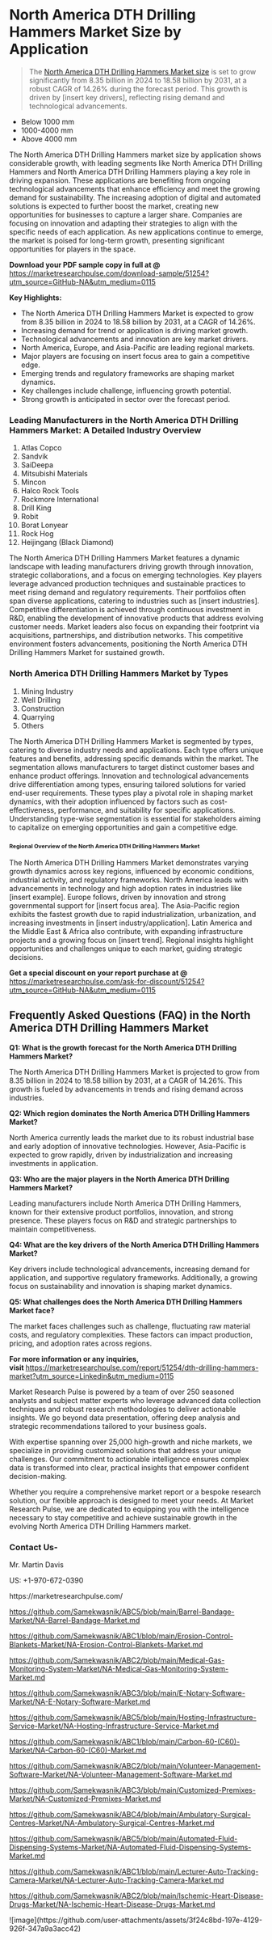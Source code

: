 <h1>North America DTH Drilling Hammers Market&nbsp;Size by Application</h1><blockquote><p>The <a href="https://marketresearchpulse.com/download-sample/51254?utm_source=GitHub-NA&amp;utm_medium=0115">North America DTH Drilling Hammers Market size</a> is set to grow significantly from 8.35 billion in 2024 to 18.58 billion by 2031, at a robust CAGR of 14.26% during the forecast period. This growth is driven by [insert key drivers], reflecting rising demand and technological advancements.</p></blockquote><ul><li>Below 1000 mm<li> 1000-4000 mm<li> Above 4000 mm</li></ul><p>The North America DTH Drilling Hammers market size by application shows considerable growth, with leading segments like North America DTH Drilling Hammers and North America DTH Drilling Hammers playing a key role in driving expansion. These applications are benefiting from ongoing technological advancements that enhance efficiency and meet the growing demand for sustainability. The increasing adoption of digital and automated solutions is expected to further boost the market, creating new opportunities for businesses to capture a larger share. Companies are focusing on innovation and adapting their strategies to align with the specific needs of each application. As new applications continue to emerge, the market is poised for long-term growth, presenting significant opportunities for players in the space.</p><p><strong>Download your PDF sample copy in full at @ </strong><a href="https://marketresearchpulse.com/download-sample/51254?utm_source=GitHub-NA&amp;utm_medium=0115">https://marketresearchpulse.com/download-sample/51254?utm_source=GitHub-NA&amp;utm_medium=0115</a></p><p><strong>Key Highlights: </strong></p><ul><li>The North America DTH Drilling Hammers Market is expected to grow from 8.35 billion in 2024 to 18.58 billion by 2031, at a CAGR of 14.26%.</li><li>Increasing demand for trend or application is driving market growth.</li><li>Technological advancements and innovation are key market drivers.</li><li>North America, Europe, and Asia-Pacific are leading regional markets.</li><li>Major players are focusing on insert focus area to gain a competitive edge.</li><li>Emerging trends and regulatory frameworks are shaping market dynamics.</li><li>Key challenges include challenge, influencing growth potential.</li><li>Strong growth is anticipated in sector over the forecast period.</li></ul><h3>Leading Manufacturers in the North America DTH Drilling Hammers Market: A Detailed Industry Overview</h3><ol><li>Atlas Copco</li><li>Sandvik</li><li>SaiDeepa</li><li>Mitsubishi Materials</li><li>Mincon</li><li>Halco Rock Tools</li><li>Rockmore International</li><li>Drill King</li><li>Robit</li><li>Borat Lonyear</li><li>Rock Hog</li><li>Heijingang (Black Diamond)</li></ol><div class="flex max-w-full flex-col flex-grow"><div class="min-h-8 text-message flex w-full flex-col items-end gap-2 whitespace-normal break-words [.text-message+&amp;]:mt-5" dir="auto" data-message-author-role="assistant" data-message-id="fd8432e4-4910-450d-b182-61b7bfb0a01f" data-message-model-slug="gpt-4o"><div class="flex w-full flex-col gap-1 empty:hidden first:pt-[3px]"><div class="markdown prose w-full break-words dark:prose-invert light"><p>The North America DTH Drilling Hammers Market features a dynamic landscape with leading manufacturers driving growth through innovation, strategic collaborations, and a focus on emerging technologies. Key players leverage advanced production techniques and sustainable practices to meet rising demand and regulatory requirements. Their portfolios often span diverse applications, catering to industries such as [insert industries]. Competitive differentiation is achieved through continuous investment in R&amp;D, enabling the development of innovative products that address evolving customer needs. Market leaders also focus on expanding their footprint via acquisitions, partnerships, and distribution networks. This competitive environment fosters advancements, positioning the North America DTH Drilling Hammers Market for sustained growth.</p></div></div></div></div><h3>North America DTH Drilling Hammers Market by Types</h3><ol><li>Mining Industry<li> Well Drilling<li> Construction<li> Quarrying<li> Others</li></ol><div class="flex max-w-full flex-col flex-grow"><div class="min-h-8 text-message flex w-full flex-col items-end gap-2 whitespace-normal break-words [.text-message+&amp;]:mt-5" dir="auto" data-message-author-role="assistant" data-message-id="084470be-0bb7-4664-bddf-5156b4f41249" data-message-model-slug="gpt-4o-mini"><div class="flex w-full flex-col gap-1 empty:hidden first:pt-[3px]"><div class="markdown prose w-full break-words dark:prose-invert light"><p>The North America DTH Drilling Hammers Market is segmented by types, catering to diverse industry needs and applications. Each type offers unique features and benefits, addressing specific demands within the market. The segmentation allows manufacturers to target distinct customer bases and enhance product offerings. Innovation and technological advancements drive differentiation among types, ensuring tailored solutions for varied end-user requirements. These types play a pivotal role in shaping market dynamics, with their adoption influenced by factors such as cost-effectiveness, performance, and suitability for specific applications. Understanding type-wise segmentation is essential for stakeholders aiming to capitalize on emerging opportunities and gain a competitive edge.</p></div></div></div></div><h3><span style="font-size: 11px;">Regional Overview of the North America DTH Drilling Hammers Market</span></h3><div class="flex max-w-full flex-col flex-grow"><div class="min-h-8 text-message flex w-full flex-col items-end gap-2 whitespace-normal break-words [.text-message+&amp;]:mt-5" dir="auto" data-message-author-role="assistant" data-message-id="e9038762-ce64-4e30-91c9-9bd413514231" data-message-model-slug="gpt-4o-mini"><div class="flex w-full flex-col gap-1 empty:hidden first:pt-[3px]"><div class="markdown prose w-full break-words dark:prose-invert light"><p>The North America DTH Drilling Hammers Market demonstrates varying growth dynamics across key regions, influenced by economic conditions, industrial activity, and regulatory frameworks. North America leads with advancements in technology and high adoption rates in industries like [insert example]. Europe follows, driven by innovation and strong governmental support for [insert focus area]. The Asia-Pacific region exhibits the fastest growth due to rapid industrialization, urbanization, and increasing investments in [insert industry/application]. Latin America and the Middle East &amp; Africa also contribute, with expanding infrastructure projects and a growing focus on [insert trend]. Regional insights highlight opportunities and challenges unique to each market, guiding strategic decisions.</p></div></div></div></div><p><strong>Get a special discount on your report purchase at @ </strong><a href="https://marketresearchpulse.com/ask-for-discount/51254?utm_source=GitHub-NA&amp;utm_medium=0115">https://marketresearchpulse.com/ask-for-discount/51254?utm_source=GitHub-NA&amp;utm_medium=0115</a></p><h2>Frequently Asked Questions (FAQ) in the North America DTH Drilling Hammers Market</h2><p><strong>Q1: What is the growth forecast for the North America DTH Drilling Hammers Market?</strong></p><p>The North America DTH Drilling Hammers Market is projected to grow from 8.35 billion in 2024 to 18.58 billion by 2031, at a CAGR of 14.26%. This growth is fueled by advancements in trends and rising demand across industries.</p><p><strong>Q2: Which region dominates the North America DTH Drilling Hammers Market?</strong></p><p>North America currently leads the market due to its robust industrial base and early adoption of innovative technologies. However, Asia-Pacific is expected to grow rapidly, driven by industrialization and increasing investments in application.</p><p><strong>Q3: Who are the major players in the North America DTH Drilling Hammers Market?</strong></p><p>Leading manufacturers include North America DTH Drilling Hammers, known for their extensive product portfolios, innovation, and strong presence. These players focus on R&amp;D and strategic partnerships to maintain competitiveness.</p><p><strong>Q4: What are the key drivers of the North America DTH Drilling Hammers Market?</strong></p><p>Key drivers include technological advancements, increasing demand for application, and supportive regulatory frameworks. Additionally, a growing focus on sustainability and innovation is shaping market dynamics.</p><p><strong>Q5: What challenges does the North America DTH Drilling Hammers Market face?</strong></p><p>The market faces challenges such as challenge, fluctuating raw material costs, and regulatory complexities. These factors can impact production, pricing, and adoption rates across regions.</p><p><strong>For more information or any inquiries, visit&nbsp;</strong><a href="https://marketresearchpulse.com/report/51254/dth-drilling-hammers-market?utm_source=Linkedin&utm_medium=0115">https://marketresearchpulse.com/report/51254/dth-drilling-hammers-market?utm_source=Linkedin&utm_medium=0115</a></p><p>Market Research Pulse is powered by a team of over 250 seasoned analysts and subject matter experts who leverage advanced data collection techniques and robust research methodologies to deliver actionable insights. We go beyond data presentation, offering deep analysis and strategic recommendations tailored to your business goals.</p><p>With expertise spanning over 25,000 high-growth and niche markets, we specialize in providing customized solutions that address your unique challenges. Our commitment to actionable intelligence ensures complex data is transformed into clear, practical insights that empower confident decision-making.</p><p>Whether you require a comprehensive market report or a bespoke research solution, our flexible approach is designed to meet your needs. At Market Research Pulse, we are dedicated to equipping you with the intelligence necessary to stay competitive and achieve sustainable growth in the evolving North America DTH Drilling Hammers market.</p><h3><strong>Contact Us-</strong></h3><p>Mr. Martin Davis</p><p>US: +1-970-672-0390</p><p>https://marketresearchpulse.com/</p><p><a href="https://github.com/Samekwasnik/ABC5/blob/main/Barrel-Bandage-Market/NA-Barrel-Bandage-Market.md">https://github.com/Samekwasnik/ABC5/blob/main/Barrel-Bandage-Market/NA-Barrel-Bandage-Market.md</a></p><p><a href="https://github.com/Samekwasnik/ABC1/blob/main/Erosion-Control-Blankets-Market/NA-Erosion-Control-Blankets-Market.md">https://github.com/Samekwasnik/ABC1/blob/main/Erosion-Control-Blankets-Market/NA-Erosion-Control-Blankets-Market.md</a></p><p><a href="https://github.com/Samekwasnik/ABC2/blob/main/Medical-Gas-Monitoring-System-Market/NA-Medical-Gas-Monitoring-System-Market.md">https://github.com/Samekwasnik/ABC2/blob/main/Medical-Gas-Monitoring-System-Market/NA-Medical-Gas-Monitoring-System-Market.md</a></p><p><a href="https://github.com/Samekwasnik/ABC3/blob/main/E-Notary-Software-Market/NA-E-Notary-Software-Market.md">https://github.com/Samekwasnik/ABC3/blob/main/E-Notary-Software-Market/NA-E-Notary-Software-Market.md</a></p><p><a href="https://github.com/Samekwasnik/ABC5/blob/main/Hosting-Infrastructure-Service-Market/NA-Hosting-Infrastructure-Service-Market.md">https://github.com/Samekwasnik/ABC5/blob/main/Hosting-Infrastructure-Service-Market/NA-Hosting-Infrastructure-Service-Market.md</a></p><p><a href="https://github.com/Samekwasnik/ABC1/blob/main/Carbon-60-(C60)-Market/NA-Carbon-60-(C60)-Market.md">https://github.com/Samekwasnik/ABC1/blob/main/Carbon-60-(C60)-Market/NA-Carbon-60-(C60)-Market.md</a></p><p><a href="https://github.com/Samekwasnik/ABC2/blob/main/Volunteer-Management-Software-Market/NA-Volunteer-Management-Software-Market.md">https://github.com/Samekwasnik/ABC2/blob/main/Volunteer-Management-Software-Market/NA-Volunteer-Management-Software-Market.md</a></p><p><a href="https://github.com/Samekwasnik/ABC3/blob/main/Customized-Premixes-Market/NA-Customized-Premixes-Market.md">https://github.com/Samekwasnik/ABC3/blob/main/Customized-Premixes-Market/NA-Customized-Premixes-Market.md</a></p><p><a href="https://github.com/Samekwasnik/ABC4/blob/main/Ambulatory-Surgical-Centres-Market/NA-Ambulatory-Surgical-Centres-Market.md">https://github.com/Samekwasnik/ABC4/blob/main/Ambulatory-Surgical-Centres-Market/NA-Ambulatory-Surgical-Centres-Market.md</a></p><p><a href="https://github.com/Samekwasnik/ABC5/blob/main/Automated-Fluid-Dispensing-Systems-Market/NA-Automated-Fluid-Dispensing-Systems-Market.md">https://github.com/Samekwasnik/ABC5/blob/main/Automated-Fluid-Dispensing-Systems-Market/NA-Automated-Fluid-Dispensing-Systems-Market.md</a></p><p><a href="https://github.com/Samekwasnik/ABC1/blob/main/Lecturer-Auto-Tracking-Camera-Market/NA-Lecturer-Auto-Tracking-Camera-Market.md">https://github.com/Samekwasnik/ABC1/blob/main/Lecturer-Auto-Tracking-Camera-Market/NA-Lecturer-Auto-Tracking-Camera-Market.md</a></p><p><a href="https://github.com/Samekwasnik/ABC2/blob/main/Ischemic-Heart-Disease-Drugs-Market/NA-Ischemic-Heart-Disease-Drugs-Market.md">https://github.com/Samekwasnik/ABC2/blob/main/Ischemic-Heart-Disease-Drugs-Market/NA-Ischemic-Heart-Disease-Drugs-Market.md</a></p>
![image](https://github.com/user-attachments/assets/3f24c8bd-197e-4129-926f-347a9a3acc42)
